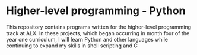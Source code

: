 
# Higher-level programming - Python

This repository contains programs written for the higher-level programming
track at ALX. In these projects, which began occurring in month
four of the year one curriculum, I will learn Python and other languages while continuing to expand my skills in shell scripting and C
